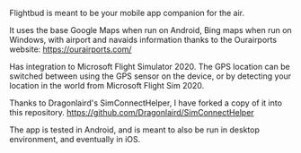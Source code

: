 Flightbud is meant to be your mobile app companion for the air.

It uses the base Google Maps when run on Android, Bing maps when run on Windows, with airport and navaids information thanks to the Ourairports website:
https://ourairports.com/

Has integration to Microsoft Flight Simulator 2020. The GPS location can be switched between using the GPS sensor on the device, or by detecting your location in the world from Microsoft Flight Sim 2020.

Thanks to Dragonlaird's SimConnectHelper, I have forked a copy of it into this repository.
https://github.com/Dragonlaird/SimConnectHelper

The app is tested in Android, and is meant to also be run in desktop environment, and eventually in iOS.
